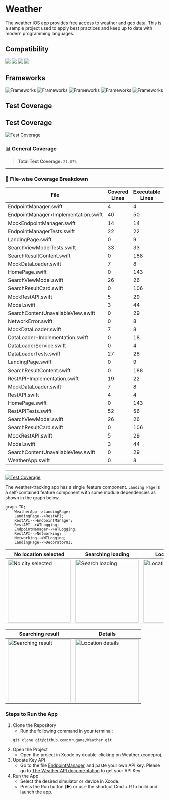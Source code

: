 # Weather
The weather iOS app provides free access to weather and geo data. This is a sample project used to apply best practices and keep up to date with modern programming languages.
## Compatibility
![](https://img.shields.io/badge/iOS-iOS_17+-informational?style=flat&logo=iOS&logoColor=white&color=2bbc8a)
![](https://img.shields.io/badge/Swift-4-informational?style=flat&logo=Swift&logoColor=white&color=2bbc8a)
![](https://img.shields.io/badge/Swift-5-informational?style=flat&logo=Swift&logoColor=white&color=2bbc8a)
![](https://img.shields.io/badge/Swift-6-informational?style=flat&logo=Swift&logoColor=white&color=2bbc8a)

## Frameworks
![Frameworks](https://img.shields.io/badge/API-SwiftUI-informational?style=flat&logo=Framework&logoColor=white&color=2bbc8a)
![Frameworks](https://img.shields.io/badge/API-Testing-informational?style=flat&logo=Framework&logoColor=white&color=2bbc8a)
![Frameworks](https://img.shields.io/badge/API-Concurrency-informational?style=flat&logo=Framework&logoColor=white&color=2bbc8a)
![Frameworks](https://img.shields.io/badge/API-OSLog-informational?style=flat&logo=Framework&logoColor=white&color=2bbc8a)
![Frameworks](https://img.shields.io/badge/Framework-SwiftPM-informational?style=flat&logo=Framework&logoColor=white&color=2bbc8a)

## Test Coverage
## Test Coverage
[![Test Coverage](https://img.shields.io/endpoint?url=https://raw.githubusercontent.com/mrugama/Weather/main/coverage.json)](https://github.com/mrugama/Weather/actions)

### 📊 General Coverage
> **Total Test Coverage:** `21.07%`

---
### 📄 File-wise Coverage Breakdown
| File | Covered Lines | Executable Lines | Coverage |
|------|--------------|-----------------|----------|
| EndpointManager.swift | 4 | 4 | 100% |
| EndpointManager+Implementation.swift | 40 | 50 | 80% |
| MockEndpointManager.swift | 14 | 14 | 100% |
| EndpointManagerTests.swift | 22 | 22 | 100% |
| LandingPage.swift | 0 | 9 | 0% |
| SearchViewModelTests.swift | 33 | 33 | 100% |
| SearchResultContent.swift | 0 | 188 | 0% |
| MockDataLoader.swift | 7 | 8 | 88% |
| HomePage.swift | 0 | 143 | 0% |
| SearchViewModel.swift | 26 | 26 | 100% |
| SearchResultCard.swift | 0 | 106 | 0% |
| MockRestAPI.swift | 5 | 29 | 17% |
| Model.swift | 3 | 44 | 7% |
| SearchContentUnavailableView.swift | 0 | 29 | 0% |
| NetworkError.swift | 0 | 8 | 0% |
| MockDataLoader.swift | 7 | 8 | 88% |
| DataLoader+Implementation.swift | 0 | 18 | 0% |
| DataLoaderService.swift | 0 | 4 | 0% |
| DataLoaderTests.swift | 27 | 28 | 96% |
| LandingPage.swift | 0 | 9 | 0% |
| SearchResultContent.swift | 0 | 188 | 0% |
| RestAPI+Implementation.swift | 19 | 22 | 86% |
| MockDataLoader.swift | 7 | 8 | 88% |
| RestAPI.swift | 4 | 4 | 100% |
| HomePage.swift | 0 | 143 | 0% |
| RestAPITests.swift | 52 | 56 | 93% |
| SearchViewModel.swift | 26 | 26 | 100% |
| SearchResultCard.swift | 0 | 106 | 0% |
| MockRestAPI.swift | 5 | 29 | 17% |
| Model.swift | 3 | 44 | 7% |
| SearchContentUnavailableView.swift | 0 | 29 | 0% |
| WeatherApp.swift | 0 | 8 | 0% |
---

[![Test Coverage](https://img.shields.io/endpoint?url=https://raw.githubusercontent.com/mrugama/Weather/master/coverage.json)](https://github.com/mrugama/Weather/actions)

The weather-tracking app has a single feature component. `Landing Page` is a self-contained feature component with some module dependencies as shown in the graph below.
```mermaid
graph TD;
    WeatherApp-->LandingPage;
    LandingPage-->RestAPI;
    RestAPI-->EndpointManager;
    RestAPI-->WTLogging;
    EndpointManager-->WTLogging;
    RestAPI-->Networking;
    Networking-->WTLogging;
    LandingPage-->DecoratorUI;
```
| No location selected | Searching loading | Location details | Error handler
| ---- | ---- | ---- | ---- |
| <img src="https://github.com/user-attachments/assets/99563261-6435-4550-8054-68d6ea7c6792" alt="No city selected" width="200"> | <img src="https://github.com/user-attachments/assets/2bbd802d-576e-4c8c-b154-0c0eb443ffbf" alt="Search loading" width="200"> | <img src="https://github.com/user-attachments/assets/14c83383-b927-49a0-b985-ac94d0411175" alt="Location details" width="200"> | <img src="https://github.com/user-attachments/assets/fdf4cc61-d0d8-4be5-bacd-d780d2daf7a0" alt="Error handler" width="200"> |

| Searching result | Details |
| ---- | ---- |
| <img src="https://github.com/user-attachments/assets/00539ad5-72c0-4c66-ba94-926681db604f" alt="Searching result" width="200"> | <img src="https://github.com/user-attachments/assets/125e86ad-5a79-4e09-a6e1-09fb0018c9c5" alt="Location details" width="200"> |



### Steps to Run the App


1. Clone the Repository
    - Run the following command in your terminal:
    ```
    git clone git@github.com:mrugama/Weather.git
    ```
2. Open the Project
    - Open the project in Xcode by double-clicking on Weather.xcodeproj.
3. Update Key API
    - Go to the file [EndpointManager](https://github.com/mrugama/Weather/blob/f79f74f70b42f9f3eae7eed950832a32c1bedf3c/WeatherCore/Sources/Foundation/EndpointManager/Implementation/EndpointManager%2BImplementation.swift#L16) and paste your own API key. Please go to [The Weather API documentation](https://www.weatherapi.com/docs/) to get your API Key
4. Run the App
    - Select the desired simulator or device in Xcode.
    - Press the Run button (▶️) or use the shortcut Cmd + R to build and launch the app.

